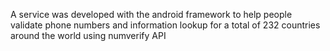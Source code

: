 A service was developed with the android framework to help people validate phone numbers and information lookup for a total of 232 countries around the world using numverify API
